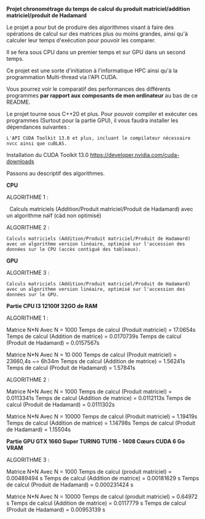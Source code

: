 **Projet chronométrage du temps de calcul du produit matriciel/addition matriciel/produit de Hadamard**

Le projet a pour but de produire des algorithmes visant à faire des opérations de calcul sur des matrices plus ou moins grandes, ainsi qu'à calculer leur temps d'exécution pour pouvoir les comparer.


Il se fera sous CPU dans un premier temps et sur GPU dans un second temps.

Ce projet est une sorte d'initiation à l'informatique HPC ainsi qu'à la programmation Multi-thread via l'API CUDA.


Vous pourrez voir le comparatif des performances des différents programmes **par rapport aux composants de mon ordinateur** au bas de ce README.

Le projet tourne sous C++20 et plus.
Pour pouvoir compiler et exécuter ces programmes (Surtout pour la partie GPU), il vous faudra installer les dépendances suivantes :

    L'API CUDA Toolkit 13.0 et plus, incluant le compilateur nécessaire nvcc ainsi que cuBLAS.



Installation du CUDA Toolkit 13.0
    https://developer.nvidia.com/cuda-downloads



Passons au descriptif des algorithmes.

**CPU**


ALGORITHME 1 :

 	Calculs matriciels (Addition/Produit matriciel/Produit de Hadamard) avec un algorithme naïf (càd non optimisé)



ALGORITHME 2 :

    Calculs matriciels (Addition/Produit matriciel/Produit de Hadamard) avec un algorithme version linéaire, optimisé sur l'accession des données sur le CPU (accès contiguë des tableaux).



**GPU**



ALGORITHME 3 :

    Calculs matriciels (Addition/Produit matriciel/Produit de Hadamard) avec un algorithme version linéaire, optimisé sur l'accession des données sur le GPU.



**Partie CPU I3 12100f 32GO de RAM**



ALGORITHME 1 :


Matrice N\*N 			Avec N = 1000
Temps de calcul (Produit matriciel) = 17.0654s
Temps de calcul (Addition de matrice) = 0.0170739s
Temps de calcul (Produit de Hadamard) = 0.0157567s



Matrice N\*N 			Avec N = 10 000
Temps de calcul (Produit matriciel) = 23660,4s ~= 6h34m
Temps de calcul (Addition de matrice) = 1.56241s
Temps de calcul (Produit de Hadamard) = 1.57841s



ALGORITHME 2 :


Matrice N\*N			Avec N = 1000
Temps de calcul (Produit matriciel) = 0.0113341s
Temps de calcul (Addition de matrice) = 0.0112113s
Temps de calcul (Produit de Hadamard) = 0.0111302s



Matrice N\*N			Avec N = 10000
Temps de calcul (Produit matriciel) = 1.19419s
Temps de calcul (Addition de matrice) = 1.14798s
Temps de calcul (Produit de Hadamard) = 1.15504s


**Partie GPU GTX 1660 Super TURING TU116 - 1408 Cœurs CUDA 6 Go VRAM**

ALGORITHME 3 :


Matrice N\*N			Avec N = 1000
Temps de calcul (produit matriciel) = 0.00489494 s
Temps de calcul (Addition de matrice) = 0.00181629 s
Temps de calcul (Produit de Hadamard) = 0.000231424 s



Matrice N\*N			Avec N = 10000
Temps de calcul (produit matriciel) = 0.64972 s
Temps de calcul (Addition de matrice) = 0.0117779 s
Temps de calcul (Produit de Hadamard) = 0.00953139 s







